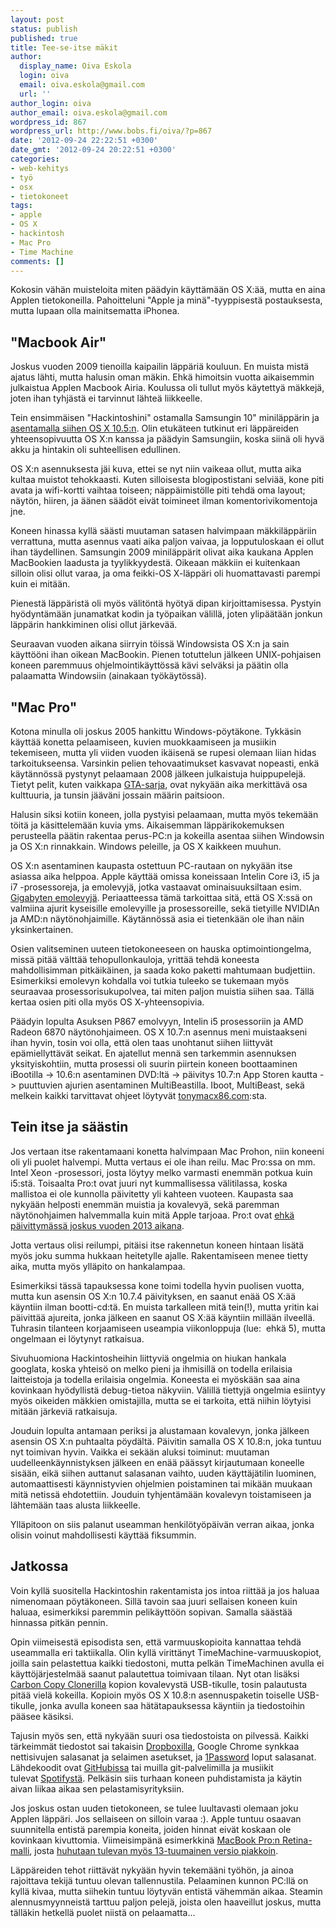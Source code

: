 ```yaml
---
layout: post
status: publish
published: true
title: Tee-se-itse mäkit
author:
  display_name: Oiva Eskola
  login: oiva
  email: oiva.eskola@gmail.com
  url: ''
author_login: oiva
author_email: oiva.eskola@gmail.com
wordpress_id: 867
wordpress_url: http://www.bobs.fi/oiva/?p=867
date: '2012-09-24 22:22:51 +0300'
date_gmt: '2012-09-24 20:22:51 +0300'
categories:
- web-kehitys
- työ
- osx
- tietokoneet
tags:
- apple
- OS X
- hackintosh
- Mac Pro
- Time Machine
comments: []
---
```

<p>Kokosin vähän muisteloita miten päädyin käyttämään OS X:ää, mutta en aina Applen tietokoneilla. Pahoitteluni "Apple ja minä"-tyyppisestä postauksesta, mutta lupaan olla mainitsematta iPhonea.</p>
<h2>"Macbook Air"</h2>
<p>Joskus vuoden 2009 tienoilla kaipailin läppäriä kouluun. En muista mistä ajatus lähti, mutta halusin oman mäkin. Ehkä himoitsin vuotta aikaisemmin julkaistua Applen Macbook Airia. Koulussa oli tullut myös käytettyä mäkkejä, joten ihan tyhjästä ei tarvinnut lähteä liikkeelle.</p>
<p>Tein ensimmäisen "Hackintoshini" ostamalla Samsungin 10" miniläppärin ja <a title="OS X:n asentaminen Samsung NC10:een" href="http://oivaeskola.fi/2009/08/13/os-xn-asentaminen-samsung-nc10een/">asentamalla siihen OS&nbsp;X 10.5:n</a>. Olin etukäteen tutkinut eri läppäreiden yhteensopivuutta OS&nbsp;X:n kanssa ja päädyin Samsungiin, koska siinä oli hyvä akku ja hintakin oli suhteellisen edullinen.</p>
<p>OS&nbsp;X:n asennuksesta jäi kuva, ettei se nyt niin vaikeaa ollut, mutta aika kultaa muistot tehokkaasti. Kuten silloisesta blogipostistani selviää, kone piti avata ja wifi-kortti vaihtaa toiseen; näppäimistölle piti tehdä oma layout; näytön, hiiren, ja äänen säädöt eivät toimineet ilman komentorivikomentoja jne.</p>
<p>Koneen hinassa kyllä säästi muutaman satasen halvimpaan mäkkiläppäriin verrattuna, mutta asennus vaati aika paljon vaivaa, ja lopputuloskaan ei ollut ihan täydellinen. Samsungin 2009 miniläppärit olivat aika kaukana Applen MacBookien laadusta ja tyylikkyydestä. Oikeaan mäkkiin ei kuitenkaan silloin olisi ollut varaa, ja oma feikki-OS&nbsp;X-läppäri oli huomattavasti parempi kuin ei mitään.</p>
<p>Pienestä läppäristä oli myös välitöntä hyötyä dipan kirjoittamisessa. Pystyin hyödyntämään junamatkat kodin ja työpaikan välillä, joten ylipäätään jonkun läppärin hankkiminen olisi ollut järkevää.</p>
<p>Seuraavan vuoden aikana siirryin töissä Windowsista OS&nbsp;X:n ja sain käyttööni ihan oikean MacBookin. Pienen totuttelun jälkeen UNIX-pohjaisen koneen paremmuus ohjelmointikäyttössä kävi selväksi ja päätin olla palaamatta Windowsiin (ainakaan työkäytössä).</p>
<h2>"Mac Pro"</h2>
<p>Kotona minulla oli joskus 2005 hankittu Windows-pöytäkone. Tykkäsin käyttää konetta pelaamiseen, kuvien muokkaamiseen ja musiikin tekemiseen, mutta yli viiden vuoden ikäisenä se rupesi olemaan liian hidas tarkoitukseensa. Varsinkin pelien tehovaatimukset kasvavat nopeasti, enkä käytännössä pystynyt pelaamaan 2008 jälkeen julkaistuja huippupelejä. Tietyt pelit, kuten vaikkapa <a title="Wikipedia: Grand Theft Auto IV: Commercial success" href="http://en.wikipedia.org/wiki/Grand_Theft_Auto_IV#Commercial_success">GTA-sarja</a>, ovat nykyään aika merkittävä osa kulttuuria, ja tunsin jääväni jossain määrin paitsioon.</p>
<p>Halusin siksi kotiin koneen, jolla pystyisi pelaamaan, mutta myös tekemään töitä ja käsittelemään kuvia yms. Aikaisemman läppärikokemuksen perusteella päätin rakentaa perus-PC:n ja kokeilla asentaa siihen Windowsin ja OS&nbsp;X:n rinnakkain. Windows peleille, ja OS&nbsp;X kaikkeen muuhun.</p>
<p>OS&nbsp;X:n asentaminen kaupasta ostettuun PC-rautaan on nykyään itse asiassa aika helppoa. Apple käyttää omissa koneissaan Intelin Core i3, i5 ja i7 -prosessoreja, ja emolevyjä, jotka vastaavat ominaisuuksiltaan esim. <a href="http://www.tomshardware.com/news/hackintosh-mac-motherboards-chameleon-rc5,11577.html">Gigabyten emolevyjä</a>. Periaatteessa tämä tarkoittaa sitä, että OS&nbsp;X:ssä on valmiina ajurit kyseisille emolevyille ja prosessoreille, sekä tietyille NVIDIAn ja AMD:n näytönohjaimille. Käytännössä asia ei tietenkään ole ihan näin yksinkertainen.</p>
<p>Osien valitseminen uuteen tietokoneeseen on hauska optimointiongelma, missä pitää välttää tehopullonkauloja, yrittää tehdä koneesta mahdollisimman pitkäikäinen, ja saada koko paketti mahtumaan budjettiin. Esimerkiksi emolevyn kohdalla voi tutkia tuleeko se tukemaan myös seuraavaa prosessorisukupolvea, tai miten paljon muistia siihen saa. Tällä kertaa osien piti olla myös OS X-yhteensopivia.</p>
<p>Päädyin lopulta Asuksen P867 emolvyyn, Intelin i5 prosessoriin ja AMD Radeon 6870 näytönohjaimeen. OS&nbsp;X&nbsp;10.7:n asennus meni muistaakseni ihan hyvin, tosin voi olla, että olen taas unohtanut siihen liittyvät epämiellyttävät seikat. En ajatellut mennä sen tarkemmin asennuksen yksityiskohtiin, mutta prosessi oli suurin piirtein koneen boottaaminen iBootilla -> 10.6:n asentaminen DVD:ltä -> päivitys 10.7:n App Storen kautta -> puuttuvien ajurien asentaminen MultiBeastilla. Iboot, MultiBeast, sekä melkein kaikki tarvittavat ohjeet löytyvät&nbsp;<a href="http://www.tonymacx86.com/">tonymacx86.com</a>:sta.</p>
<h2>Tein itse ja säästin</h2>
<p>Jos vertaan itse rakentamaani konetta halvimpaan Mac Prohon, niin koneeni oli yli puolet halvempi. Mutta vertaus ei ole ihan reilu. Mac Pro:ssa on mm. Intel Xeon -prosessori, josta löytyy melko varmasti enemmän potkua kuin i5:stä. Toisaalta Pro:t ovat juuri nyt kummallisessa välitilassa, koska mallistoa ei ole kunnolla päivitetty yli kahteen vuoteen. Kaupasta saa nykyään helposti enemmän muistia ja kovalevyä, sekä paremman näytönohjaimen halvemmalla kuin mitä Apple tarjoaa. Pro:t ovat <a href="http://www.forbes.com/sites/connieguglielmo/2012/06/12/apple-says-new-models-designs-for-imac-mac-pro-in-works-due-in-2013/">ehkä päivittymässä joskus vuoden 2013 aikana</a>.</p>
<p>Jotta vertaus olisi reilumpi, pitäisi itse rakennetun koneen hintaan lisätä myös joku summa hukkaan heitetylle ajalle. Rakentamiseen menee tietty aika, mutta myös ylläpito on hankalampaa.</p>
<p>Esimerkiksi tässä tapauksessa kone toimi todella hyvin puolisen vuotta, mutta kun asensin OS&nbsp;X:n 10.7.4 päivityksen, en saanut enää OS&nbsp;X:ää käyntiin ilman bootti-cd:tä. En muista tarkalleen mitä tein(!), mutta yritin kai päivittää ajureita, jonka jälkeen en saanut OS&nbsp;X:ää käyntiin millään ilveellä. Tuhrasin tilanteen korjaamiseen useampia viikonloppuja (lue: &nbsp;ehkä 5), mutta ongelmaan ei löytynyt ratkaisua.</p>
<p>Sivuhuomiona Hackintosheihin liittyviä ongelmia on hiukan hankala googlata, koska yhteisö on melko pieni ja ihmisillä on todella erilaisia laitteistoja ja todella erilaisia ongelmia. Koneesta ei myöskään saa aina kovinkaan hyödyllistä debug-tietoa näkyviin. Välillä tiettyjä ongelmia esiintyy myös oikeiden mäkkien omistajilla, mutta se ei tarkoita, että niihin löytyisi mitään järkeviä ratkaisuja.</p>
<p>Jouduin lopulta antamaan periksi ja alustamaan kovalevyn, jonka jälkeen asensin OS&nbsp;X:n puhtaalta pöydältä. Päivitin samalla OS X 10.8:n, joka tuntuu nyt toimivan hyvin. Vaikka ei sekään aluksi toiminut: muutaman uudelleenkäynnistyksen jälkeen en enää päässyt kirjautumaan koneelle sisään, eikä siihen auttanut salasanan vaihto, uuden käyttäjätilin luominen, automaattisesti käynnistyvien ohjelmien poistaminen tai mikään muukaan mitä netissä ehdotettiin. Jouduin tyhjentämään kovalevyn toistamiseen ja lähtemään taas alusta liikkeelle.</p>
<p>Ylläpitoon on siis palanut useamman henkilötyöpäivän verran aikaa, jonka olisin voinut mahdollisesti käyttää fiksummin.</p>
<h2>Jatkossa</h2>
<p>Voin kyllä suositella Hackintoshin rakentamista jos intoa riittää ja jos haluaa nimenomaan pöytäkoneen. Sillä tavoin saa juuri sellaisen koneen kuin haluaa, esimerkiksi paremmin pelikäyttöön sopivan. Samalla säästää hinnassa pitkän pennin.</p>
<p>Opin viimeisestä episodista sen, että varmuuskopioita kannattaa tehdä useammalla eri taktiikalla. Olin kyllä virittänyt TimeMachine-varmuuskopiot, joilla sain pelastettua kaikki tiedostoni, mutta pelkän TimeMachinen avulla ei käyttöjärjestelmää&nbsp;saanut palautettua toimivaan tilaan. Nyt otan lisäksi <a href="http://www.bombich.com/">Carbon Copy Clonerilla</a>&nbsp;kopion kovalevystä USB-tikulle, tosin palautusta pitää vielä kokeilla. Kopioin myös OS&nbsp;X&nbsp;10.8:n asennuspaketin toiselle USB-tikulle, jonka avulla koneen saa hätätapauksessa käyntiin ja tiedostoihin pääsee käsiksi.</p>
<p>Tajusin myös sen, että nykyään suuri osa tiedostoista on pilvessä. Kaikki tärkeimmät tiedostot sai takaisin <a href="https://www.dropbox.com/">Dropboxilla</a>, Google Chrome synkkaa nettisivujen salasanat ja selaimen asetukset, ja <a href="https://agilebits.com/onepassword">1Password</a> loput salasanat. Lähdekoodit ovat <a href="https://github.com/">GitHubissa</a> tai muilla git-palvelimilla ja musiikit tulevat&nbsp;<a href="http://www.spotify.com/fi">Spotifystä</a>. Pelkäsin siis turhaan koneen puhdistamista ja käytin aivan liikaa aikaa sen pelastamisyrityksiin.</p>
<p>Jos joskus ostan uuden tietokoneen, se tulee luultavasti olemaan joku Applen läppäri. Jos sellaiseen on silloin varaa :). Apple tuntuu osaavan suunnitella entistä parempia koneita, joiden hinnat eivät koskaan ole kovinkaan kivuttomia. Viimeisimpänä esimerkkinä <a href="http://www.apple.com/fi/macbook-pro/specs/">MacBook Pro:n Retina-malli</a>, josta <a href="http://www.macrumors.com/2012/09/10/production-of-13-inch-retina-macbook-pro-and-updated-imacs-reportedly-ramping-up/">huhutaan tulevan myös 13-tuumainen versio piakkoin</a>.</p>
<p>Läppäreiden tehot riittävät nykyään hyvin tekemääni työhön, ja ainoa rajoittava tekijä tuntuu olevan tallennustila. Pelaaminen kunnon PC:llä on kyllä kivaa, mutta siihekin tuntuu löytyvän entistä vähemmän aikaa. Steamin alennusmyynneistä tarttuu paljon pelejä, joista olen haaveillut joskus, mutta tälläkin hetkellä puolet niistä on pelaamatta...</p>
